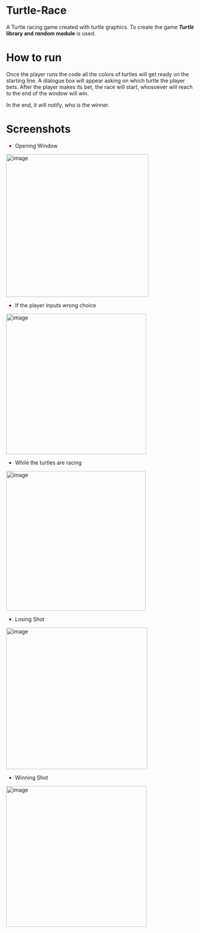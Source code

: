 # Turtle-Race
A Turtle racing game created with turtle graphics. To create the game **_Turtle_ library and _random_ module** is used.

# How to run
Once the player runs the code all the colors of turtles will get ready on the starting line. A dialogue box will appear asking on which turtle the player bets.
After the player makes its bet, the race will start, whosoever will reach to the end of the window will win. 

In the end, it will notify, who is the winner.

# Screenshots

* Opening Window

<img width="381" alt="image" src="https://user-images.githubusercontent.com/103064401/187137601-db72e781-ea52-44dd-92d1-561a0ef77d86.png">

* If the player inputs wrong choice

<img width="375" alt="image" src="https://user-images.githubusercontent.com/103064401/187137789-926ccb1c-2b83-4414-9d6a-772f0525b978.png">

* While the turtles are racing

<img width="373" alt="image" src="https://user-images.githubusercontent.com/103064401/187138544-840b183f-2316-45a4-a526-90432c1ac0b5.png">

* Losing Shot

<img width="378" alt="image" src="https://user-images.githubusercontent.com/103064401/187138007-08177352-b0f7-47c9-8f77-71753d283dc1.png">

* Winning Shot

<img width="376" alt="image" src="https://user-images.githubusercontent.com/103064401/187138250-ce67955e-06c8-4160-b61b-d174d25f1ad1.png">



